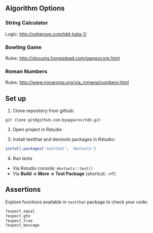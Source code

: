 ## Algorithm Options

### String Calculator

Logic: http://osherove.com/tdd-kata-1/

### Bowling Game

Rules: http://slocums.homestead.com/gamescore.html

### Roman Numbers

Rules: http://www.novaroma.org/via_romana/numbers.html

## Set up

1. Clone repository from github:

```shell
git clone git@github.com:byapparov/tdd.git
```

2. Open project in Rstudio


3. Install testthat and devtools packages in Rstudio:

```R
install.packages('testthat', 'devtools')
```

4. Run tests
  * Via Rstudio console: `devtools::test()`
  * Via **Build -> More -> Test Package** (shortcut: `⇧⌘T`)


## Assertions

Explore functions available in `testthat` package to check your code:

```R
?expect_equal
?expect_gte
?expect_true
?expect_message
```
